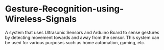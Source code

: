 # Gesture-Recognition-using-Wireless-Signals

A system that uses Ultrasonic Sensors and Arduino Board to sense gestures by detecting movement towards and away from the sensor. This system can be used for various purposes such as home automation, gaming, etc.
